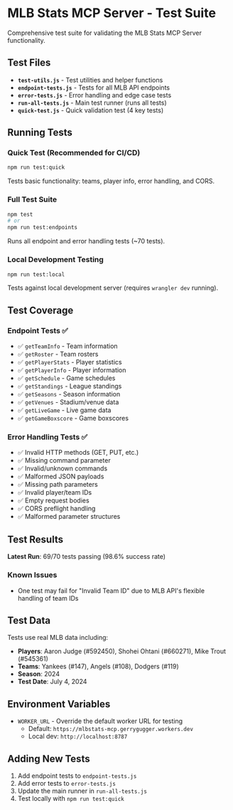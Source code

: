 # MLB Stats MCP Server - Test Suite

Comprehensive test suite for validating the MLB Stats MCP Server functionality.

## Test Files

- **`test-utils.js`** - Test utilities and helper functions
- **`endpoint-tests.js`** - Tests for all MLB API endpoints
- **`error-tests.js`** - Error handling and edge case tests
- **`run-all-tests.js`** - Main test runner (runs all tests)
- **`quick-test.js`** - Quick validation test (4 key tests)

## Running Tests

### Quick Test (Recommended for CI/CD)
```bash
npm run test:quick
```
Tests basic functionality: teams, player info, error handling, and CORS.

### Full Test Suite
```bash
npm test
# or
npm run test:endpoints
```
Runs all endpoint and error handling tests (~70 tests).

### Local Development Testing
```bash
npm run test:local
```
Tests against local development server (requires `wrangler dev` running).

## Test Coverage

### Endpoint Tests ✅
- ✅ `getTeamInfo` - Team information
- ✅ `getRoster` - Team rosters  
- ✅ `getPlayerStats` - Player statistics
- ✅ `getPlayerInfo` - Player information
- ✅ `getSchedule` - Game schedules
- ✅ `getStandings` - League standings
- ✅ `getSeasons` - Season information
- ✅ `getVenues` - Stadium/venue data
- ✅ `getLiveGame` - Live game data
- ✅ `getGameBoxscore` - Game boxscores

### Error Handling Tests ✅
- ✅ Invalid HTTP methods (GET, PUT, etc.)
- ✅ Missing command parameter
- ✅ Invalid/unknown commands
- ✅ Malformed JSON payloads
- ✅ Missing path parameters
- ✅ Invalid player/team IDs
- ✅ Empty request bodies
- ✅ CORS preflight handling
- ✅ Malformed parameter structures

## Test Results

**Latest Run**: 69/70 tests passing (98.6% success rate)

### Known Issues
- One test may fail for "Invalid Team ID" due to MLB API's flexible handling of team IDs

## Test Data

Tests use real MLB data including:
- **Players**: Aaron Judge (#592450), Shohei Ohtani (#660271), Mike Trout (#545361)
- **Teams**: Yankees (#147), Angels (#108), Dodgers (#119)
- **Season**: 2024
- **Test Date**: July 4, 2024

## Environment Variables

- `WORKER_URL` - Override the default worker URL for testing
  - Default: `https://mlbstats-mcp.gerrygugger.workers.dev`
  - Local dev: `http://localhost:8787`

## Adding New Tests

1. Add endpoint tests to `endpoint-tests.js`
2. Add error tests to `error-tests.js` 
3. Update the main runner in `run-all-tests.js`
4. Test locally with `npm run test:quick`